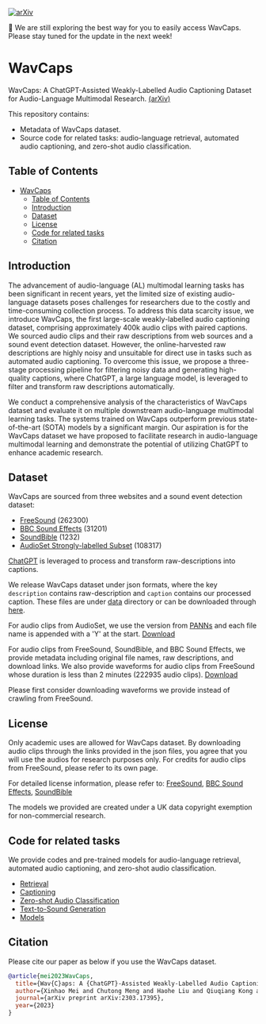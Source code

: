 [![arXiv](https://img.shields.io/badge/arXiv-2303.17395-brightgreen.svg?style=flat-square)](https://arxiv.org/abs/2303.17395)

:star2: We are still exploring the best way for you to easily access WavCaps. Please stay tuned for the update in the next week!

# WavCaps
WavCaps: A ChatGPT-Assisted Weakly-Labelled Audio Captioning Dataset for Audio-Language Multimodal Research. [(arXiv)](https://arxiv.org/abs/2303.17395)

This repository contains:

- Metadata of WavCaps dataset.
- Source code for related tasks: audio-language retrieval, automated audio captioning, and zero-shot audio classification.

## Table of Contents


- [WavCaps](#wavcaps)
  - [Table of Contents](#table-of-contents)
  - [Introduction](#introduction)
  - [Dataset](#dataset)
  - [License](#license)
  - [Code for related tasks](#code-for-related-tasks)
  - [Citation](#citation)



## Introduction

The advancement of audio-language (AL) multimodal learning tasks has been significant in recent years, yet the limited size of existing audio-language datasets poses challenges for researchers due to the costly and time-consuming collection process. 
To address this data scarcity issue, we introduce WavCaps, the first large-scale weakly-labelled audio captioning dataset, comprising approximately 400k audio clips with paired captions. 
We sourced audio clips and their raw descriptions from web sources and a sound event detection dataset.
However, the online-harvested raw descriptions are highly noisy and unsuitable for direct use in tasks such as automated audio captioning.
To overcome this issue, we propose a three-stage processing pipeline for filtering noisy data and generating high-quality captions, where ChatGPT, a large language model, is leveraged to filter and transform raw descriptions automatically. 

We conduct a comprehensive analysis of the characteristics of WavCaps dataset and evaluate it on multiple downstream audio-language multimodal learning tasks. The systems trained on WavCaps outperform previous state-of-the-art (SOTA) models by a significant margin. 
Our aspiration is for the WavCaps dataset we have proposed to facilitate research in audio-language multimodal learning and demonstrate the potential of utilizing ChatGPT to enhance academic research.

## Dataset

WavCaps are sourced from three websites and a sound event detection dataset:
* [FreeSound](https://freesound.org/) (262300)
* [BBC Sound Effects](https://sound-effects.bbcrewind.co.uk/) (31201)
* [SoundBible](https://soundbible.com/) (1232)
* [AudioSet Strongly-labelled Subset](https://research.google.com/audioset/download_strong.html) (108317)

[ChatGPT](https://openai.com/blog/chatgpt) is leveraged to process and transform raw-descriptions into captions.

We release WavCaps dataset under json formats, where the key `description` contains raw-description and `caption` contains our processed caption.
These files are under [data](https://github.com/XinhaoMei/WavCaps/tree/master/data) directory or can be downloaded through [here](https://drive.google.com/drive/folders/1h9P4_qiNVZR-PIZrL5Ow0v62S8C4ygyo?usp=share_link).

For audio clips from AudioSet, we use the version from [PANNs](https://github.com/qiuqiangkong/audioset_tagging_cnn) and each file name is appended with a 'Y' at the start. [Download](https://drive.google.com/drive/folders/1Saof1TVquzppW-6p8BqEabgR-rHVNCTu?usp=share_link) 
 

For audio clips from FreeSound, SoundBible, and BBC Sound Effects, we provide metadata including original file names, raw descriptions, and download links.
We also provide waveforms for audio clips from FreeSound whose duration is less than 2 minutes (222935 audio clips). [Download](https://drive.google.com/drive/folders/1_Ah89Zqcn2SQUjZs-lb_PNgZx2ZWXeK5?usp=share_link) 

Please first consider downloading waveforms we provide instead of crawling from FreeSound.

## License
Only academic uses are allowed for WavCaps dataset. By downloading audio clips through the links provided in the json files, you agree that you will use the audios for research purposes only.
For credits for audio clips from FreeSound, please refer to its own page.

For detailed license information, please refer to:
[FreeSound](https://freesound.org/help/faq/#licenses), [BBC Sound Effects](https://sound-effects.bbcrewind.co.uk/licensing), [SoundBible](https://soundbible.com/about.php)

The models we provided are created under a UK data copyright exemption for non-commercial research.


## Code for related tasks
We provide codes and pre-trained models for audio-language retrieval, automated audio captioning, and zero-shot audio classification.

* [Retrieval](https://github.com/XinhaoMei/WavCaps/tree/master/retrieval)
* [Captioning](https://github.com/XinhaoMei/WavCaps/tree/master/captioning)
* [Zero-shot Audio Classification](https://github.com/XinhaoMei/WavCaps/blob/master/retrieval/zero_shot_classification.py)
* [Text-to-Sound Generation](https://github.com/haoheliu/AudioLDM)
* [Models](https://drive.google.com/drive/folders/1pFr8IRY3E1FAtc2zjYmeuSVY3M5a-Kdj?usp=share_link)

## Citation

Please cite our paper as below if you use the WavCaps dataset.
```bibtex
@article{mei2023WavCaps,
  title={Wav{C}aps: A {ChatGPT}-Assisted Weakly-Labelled Audio Captioning Dataset for Audio-Language Multimodal Research},
  author={Xinhao Mei and Chutong Meng and Haohe Liu and Qiuqiang Kong and Tom Ko and Chengqi Zhao and Mark D. Plumbley and Yuexian Zou and Wenwu Wang},
  journal={arXiv preprint arXiv:2303.17395},
  year={2023}
}
```




